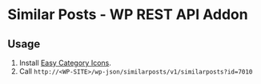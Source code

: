 # Similar Posts - WP REST API Addon

## Usage

1. Install [Easy Category Icons](https://wordpress.org/plugins/similar-posts/).
2. Call `http://<WP-SITE>/wp-json/similarposts/v1/similarposts?id=7010`